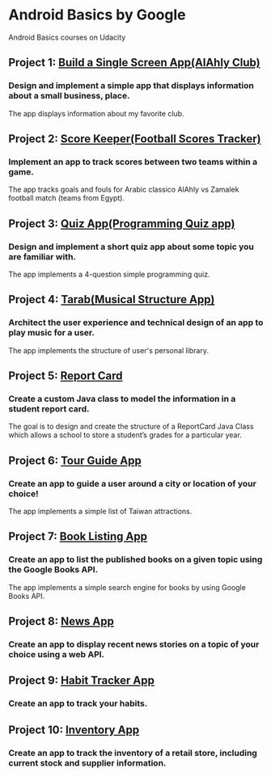 # Android Basics by Google
Android Basics courses on Udacity


## Project 1: [Build a Single Screen App(AlAhly Club)](https://github.com/Ayyad-Shenouda/Android-basics-nanodegree/tree/master/AlAhlyClub)
### Design and implement a simple app that displays information about a small business, place.
The app displays information about my favorite club.

## Project 2: [Score Keeper(Football Scores Tracker)](https://github.com/Ayyad-Shenouda/Android-basics-nanodegree/tree/master/FootballScoresTracker)
### Implement an app to track scores between two teams within a game.
The app tracks goals and fouls for Arabic classico AlAhly vs Zamalek football match (teams from Egypt). 

## Project 3: [Quiz App(Programming Quiz app)](https://github.com/Ayyad-Shenouda/Android-basics-nanodegree/tree/master/ProgrammingQuizApp)
### Design and implement a short quiz app about some topic you are familiar with.
The app implements a 4-question simple programming quiz. 

## Project 4: [Tarab(Musical Structure App)](https://github.com/Ayyad-Shenouda/Android-basics-nanodegree/tree/master/Tarab)
### Architect the user experience and technical design of an app to play music for a user.
The app implements the structure of user's personal library.

## Project 5: [Report Card](https://github.com/akueisara/android-basics-nanodegree-by-google/tree/master/ReportCard)
### Create a custom Java class to model the information in a student report card.
The goal is to design and create the structure of a ReportCard Java Class which allows a school to store a student’s grades for a particular year.


## Project 6: [Tour Guide App](https://github.com/akueisara/android-basics-nanodegree-by-google/tree/master/TourGuide)
### Create an app to guide a user around a city or location of your choice!
The app implements a simple list of Taiwan attractions.


## Project 7: [Book Listing App](https://github.com/akueisara/android-basics-nanodegree-by-google/tree/master/BookListingApp)
### Create an app to list the published books on a given topic using the Google Books API.
The app implements a simple search engine for books by using Google Books API.


## Project 8: [News App](https://github.com/akueisara/android-basics-nanodegree-by-google/tree/master/NewsApp)
### Create an app to display recent news stories on a topic of your choice using a web API.


## Project 9: [Habit Tracker App](https://github.com/akueisara/android-basics-nanodegree-by-google/tree/master/HabitTracker)
### Create an app to track your habits.


## Project 10: [Inventory App](https://github.com/akueisara/android-basics-nanodegree-by-google/tree/master/InventoryApp)
### Create an app to track the inventory of a retail store, including current stock and supplier information.
